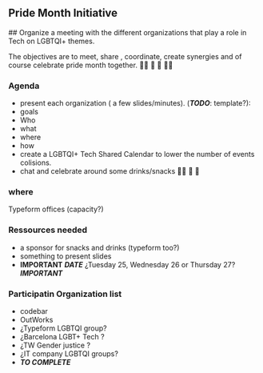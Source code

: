 Pride Month Initiative
---

## Organize a meeting with the different organizations that play a role in Tech on LGBTQI+ themes.

The objectives are to meet, share , coordinate, create synergies and of course celebrate pride month together. 🏳️‍🌈 🎉 🎊 🏳️‍🌈

### Agenda

* present each organization ( a few slides/minutes). (__*TODO*__: template?):
 * goals
 * Who
 * what
 * where
 * how
* create a LGBTQI+ Tech Shared Calendar to lower the number of events colisions.
* chat and celebrate around some drinks/snacks 🏳️‍🌈 🎉 🎊

### where

Typeform offices (capacity?)

### Ressources needed

* a sponsor for snacks and drinks (typeform too?)
* something to present slides
* __IMPORTANT__ *__DATE__*  ¿Tuesday 25, Wednesday 26 or Thursday 27? __*IMPORTANT*__

### Participatin Organization list

* codebar
* OutWorks
* ¿Typeform LGBTQI group?
* ¿Barcelona LGBT+ Tech ?
* ¿TW Gender justice ?
* ¿IT company LGBTQI groups?
* __*TO COMPLETE*__
